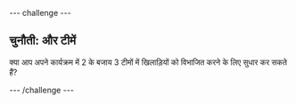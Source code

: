 \--- challenge \---

## चुनौती: और टीमें

क्या आप अपने कार्यक्रम में 2 के बजाय 3 टीमों में खिलाड़ियों को विभाजित करने के लिए सुधार कर सकते हैं?

\--- /challenge \---